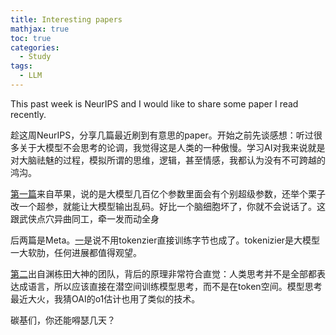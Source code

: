 ```yaml
---
title: Interesting papers
mathjax: true
toc: true
categories:
  - Study
tags:
  - LLM
---
```


This past week is NeurIPS and I would like to share some paper I read recently.


趁这周NeurIPS，分享几篇最近刷到有意思的paper。开始之前先谈感想：听过很多关于大模型不会思考的论调，我觉得这是人类的一种傲慢。学习AI对我来说就是对大脑祛魅的过程，模拟所谓的思维，逻辑，甚至情感，我都认为没有不可跨越的鸿沟。


[第一篇](https://arxiv.org/pdf/2411.07191)来自苹果，说的是大模型几百亿个参数里面会有个别超级参数，还举个栗子改一个超参，就能让大模型输出乱码。好比一个脑细胞坏了，你就不会说话了。这跟武侠点穴异曲同工，牵一发而动全身

后两篇是Meta。[一](https://ai.meta.com/research/publications/byte-latent-transformer-patches-scale-better-than-tokens/)是说不用tokenzier直接训练字节也成了。tokenizier是大模型一大软肋，任何进展都值得观望。

[第二](https://arxiv.org/abs/2412.06769)出自渊栋田大神的团队，背后的原理非常符合直觉：人类思考并不是全部都表达成语言，所以应该直接在潜空间训练模型思考，而不是在token空间。模型思考最近大火，我猜OAI的o1估计也用了类似的技术。

碳基们，你还能嘚瑟几天？